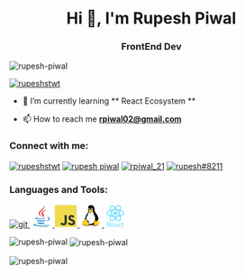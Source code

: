 <h1 align="center">Hi 👋, I'm Rupesh Piwal</h1>
<h3 align="center"> FrontEnd Dev </h3>

<p align="left"> <img src="https://komarev.com/ghpvc/?username=rupesh-piwal&label=Profile%20views&color=0e75b6&style=flat" alt="rupesh-piwal" /> </p>

<p align="left"> <a href="https://twitter.com/rupeshstwt" target="blank"><img src="https://img.shields.io/twitter/follow/rupeshstwt?logo=twitter&style=for-the-badge" alt="rupeshstwt" /></a> </p>

- 🌱 I’m currently learning ** React Ecosystem **

- 📫 How to reach me **rpiwal02@gmail.com**

<h3 align="left">Connect with me:</h3>
<p align="left">
<a href="https://twitter.com/rupeshstwt" target="blank"><img align="center" src="https://raw.githubusercontent.com/rahuldkjain/github-profile-readme-generator/master/src/images/icons/Social/twitter.svg" alt="rupeshstwt" height="30" width="40" /></a>
<a href="https://linkedin.com/in/rupesh piwal" target="blank"><img align="center" src="https://raw.githubusercontent.com/rahuldkjain/github-profile-readme-generator/master/src/images/icons/Social/linked-in-alt.svg" alt="rupesh piwal" height="30" width="40" /></a>
<a href="https://instagram.com/rpiwal_21" target="blank"><img align="center" src="https://raw.githubusercontent.com/rahuldkjain/github-profile-readme-generator/master/src/images/icons/Social/instagram.svg" alt="rpiwal_21" height="30" width="40" /></a>
<a href="https://discord.gg/rupesh#8211" target="blank"><img align="center" src="https://raw.githubusercontent.com/rahuldkjain/github-profile-readme-generator/master/src/images/icons/Social/discord.svg" alt="rupesh#8211" height="30" width="40" /></a>
</p>

<h3 align="left">Languages and Tools:</h3>
<p align="left"> <a href="https://git-scm.com/" target="_blank" rel="noreferrer"> <img src="https://www.vectorlogo.zone/logos/git-scm/git-scm-icon.svg" alt="git" width="40" height="40"/> </a> <a href="https://www.java.com" target="_blank" rel="noreferrer"> <img src="https://raw.githubusercontent.com/devicons/devicon/master/icons/java/java-original.svg" alt="java" width="40" height="40"/> </a> <a href="https://developer.mozilla.org/en-US/docs/Web/JavaScript" target="_blank" rel="noreferrer"> <img src="https://raw.githubusercontent.com/devicons/devicon/master/icons/javascript/javascript-original.svg" alt="javascript" width="40" height="40"/> </a> <a href="https://www.linux.org/" target="_blank" rel="noreferrer"> <img src="https://raw.githubusercontent.com/devicons/devicon/master/icons/linux/linux-original.svg" alt="linux" width="40" height="40"/> </a> <a href="https://reactjs.org/" target="_blank" rel="noreferrer"> <img src="https://raw.githubusercontent.com/devicons/devicon/master/icons/react/react-original-wordmark.svg" alt="react" width="40" height="40"/> </a> </p>

<p><img align="left" src="https://github-readme-stats.vercel.app/api/top-langs?username=rupesh-piwal&show_icons=true&locale=en&layout=compact" alt="rupesh-piwal" /></p>

<p>&nbsp;<img align="center" src="https://github-readme-stats.vercel.app/api?username=rupesh-piwal&show_icons=true&locale=en" alt="rupesh-piwal" /></p>

<p><img align="center" src="https://github-readme-streak-stats.herokuapp.com/?user=rupesh-piwal&" alt="rupesh-piwal" /></p>
